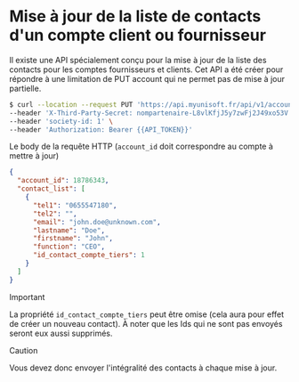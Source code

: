 # Mise à jour de la liste de contacts d'un compte client ou fournisseur

Il existe une API spécialement conçu pour la mise à jour de la liste des contacts pour les comptes fournisseurs et clients. Cet API a été créer pour répondre à une limitation de PUT account qui ne permet pas de mise à jour partielle.

```bash
$ curl --location --request PUT 'https://api.myunisoft.fr/api/v1/account/contact' \
--header 'X-Third-Party-Secret: nompartenaire-L8vlKfjJ5y7zwFj2J49xo53V' \
--header 'society-id: 1' \
--header 'Authorization: Bearer {{API_TOKEN}}'
```

Le body de la requête HTTP (`account_id` doit correspondre au compte à mettre à jour)

```json
{
  "account_id": 18786343,
  "contact_list": [
    {
      "tel1": "0655547180",
      "tel2": "",
      "email": "john.doe@unknown.com",
      "lastname": "Doe",
      "firstname": "John",
      "function": "CEO",
      "id_contact_compte_tiers": 1
    }
  ]   
}
```

> [!IMPORTANT]
> La propriété `id_contact_compte_tiers` peut être omise (cela aura pour effet de créer un nouveau contact). À noter que les Ids qui ne sont pas envoyés seront eux aussi supprimés.

> [!CAUTION]
> Vous devez donc envoyer l'intégralité des contacts à chaque mise à jour.
